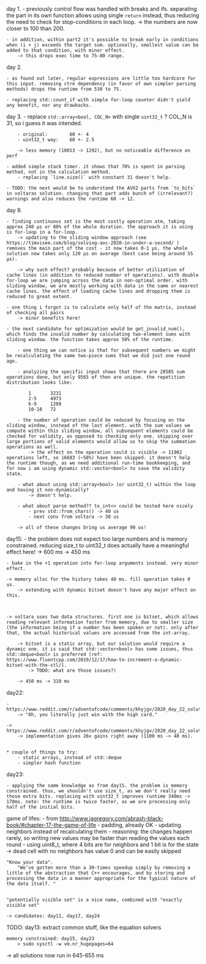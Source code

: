 
day 1.
    - previously control flow was handled with breaks and ifs. separating the part in its own function allows using single `return` instead, thus reducing the need to check for stop-conditions in each loop.
        -> the numbers are now closer to 100 than 200.

    - in addition, within part2 it's possible to break early in conditions when (i + j) exceeds the target sum. optionally, smallest value can be added to that condition, with minor effect.
        -> this drops exec time to 75-80 range.

day 2.

    - as found out later, regular expressions are little too hardcore for this input. removing ctre dependency (in favor of own simpler parsing methods) drops the runtime from 530 to 75.

    - replacing std::count_if with simple for-loop counter didn't yield any benefit, nor any drawbacks.


day 3.
    - replace `std::array<bool, COL_N>` with single `uint32_t` ? COL_N is 31, so i guess it was intended.

        - original:        60 +- 4
        - uint32_t way:    60 +- 2.5

        -> less memory (10013 -> 1292), but no noticeable difference on perf

    - added simple stack timer. it shows that 70% is spent in parsing method, not in the calculation method.
        - replacing `line.size()` with constant 31 doesn't help.

    - TODO: the next would be to understand the AVX2 parts from `to_bits` in voltaras solution. changing that part adds bunch of (irrelevant?) warnings and also reduces the runtime 60 -> 12.

day 9.

    - finding continuous set is the most costly operation atm, taking approx 240 μs or 80% of the whole duration. the approach it is using is for-loop in a for-loop.
        -> updating to the sliding window approach (see https://timvisee.com/blog/solving-aoc-2020-in-under-a-second/ ) removes the main part of the cost - it now takes 0-1 μs. the whole solution now takes only 120 μs on average (best case being around 55 μs).

        -> why such effect? probably because of better utilization of cache lines (in addition to reduced number of operations). with double for-loop we are jumping across the data in non-optimal order. with sliding window, we are mostly working with data in the same or nearest cache lines. the effect of loading cache lines and dropping them is reduced to great extent.

    - one thing i forgot is to calculate only half of the matrix, instead of checking all pairs
        -> minor benefits here!

    - the next candidate for optimization would be get_invalid_num(), which finds the invalid number by calculating two-element sums with sliding window. the function takes approx 50% of the runtime.

        - one thing we can notice is that for subsequent numbers we might be recalculating the same two-piece sums that we did just one round ago.

        - analyzing the specific input shows that there are 28585 sum operations done, but only 9565 of then are unique. the repetition distribution looks like:

            1       3231
            2-5     4973
            6-9     1289
            10-18   72

        - the number of operation could be reduced by focusing on the sliding window, instead of the last element. with the sum values we compute within this sliding window, all subsequent elements could be checked for validity, as opposed to checking only one. skipping over large portions of valid elements would allow us to skip the summation operations as well.
            -> the effect on the operation could is visible -> 11902 operations left, so 16683 (~58%) have been skipped. it doesn't help the runtime though, as we need additional run-time bookkeeping, and for now i am using dynamic std::vector<bool> to save the validity state.

        - what about using std::array<bool> (or uint32_t) within the loop and having it non-dynamically?
            -> doesn't help.

        - what about parse method?? to_int<> could be tested here nicely
            - prev std::from_chars() -> 40 us
            - next conv from voltara -> 30 us

        -> all of these changes bring us average 90 us!

day15:
    - the problem does not expect too large numbers and is memory constrained. reducing size_t to uint32_t does actually have a meaningful effect here!
        -> 600 ms -> 450 ms

    - bake in the +1 operation into for-loop arguments instead. very minor effect.

    -> memory alloc for the history takes 40 ms. fill operation takes 0 us.
        -> extending with dynamic bitset doesn't have any major effect on this.



    -> voltara uses two data structures. first one is bitset, which allows reading relevant information faster from memory, due to smaller size (the information being if a number has been spoken or not). only after that, the actual historical values are accessed from the int-array.

        -> bitset is a static array, but our solution would require a dynamic one. it is said that std::vector<bool> has some issues, thus std::deque<bool> is preferred [ref: https://www.fluentcpp.com/2019/12/17/how-to-increment-a-dynamic-bitset-with-the-stl/].
            -> TODO: what are those issues?)

        -> 450 ms -> 310 ms

day22:

    - https://www.reddit.com/r/adventofcode/comments/khyjgv/2020_day_22_solutions/ggrht8v
        -> "Oh, you literally just win with the high card."

    -> https://www.reddit.com/r/adventofcode/comments/khyjgv/2020_day_22_solutions/ggpcsnd
        -> implementation gives 26x gains right away (1100 ms -> 40 ms).


    * couple of things to try:
        - static arrays, instead of std::deque
        - simpler hash function


day23:

    - applying the same knowledge as from day15. the problem is memory constrained. thus, we shouldn't use size_t, as we don't really need those extra bits. replacing with uint32_t improves runtime 340ms -> 170ms. note: the runtime is twice faster, as we are processing only half of the initial bits.


game of lifes:
    - from http://www.jagregory.com/abrash-black-book/#chapter-17-the-game-of-life
        - padding, already OK
        - updating neighbors instead of recalculating them
            - reasoning: the changes happen rarely, so writing new values may be faster than reading the values each round
            - using uint8_t, where 4 bits are for neighbors and 1 bit is for the state
                -> dead cell with no neighbors has value 0 and can be easily skipped


    "Know your data".
        "We’ve gotten more than a 30-times speedup simply by removing a little of the abstraction that C++ encourages, and by storing and processing the data in a manner appropriate for the typical nature of the data itself. "


    "potentially visible set" is a nice name, combined with "exactly visible set"

    -> candidates: day11, day17, day24

TODO:
    day13: extract common stuff, like the equation solvers

    memory constrained: day15, day23
        > sudo sysctl -w vm.nr_hugepages=64



-> all solutions now run in 645-655 ms
